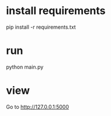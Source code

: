# install requirements
pip install -r requirements.txt
# run 
python main.py
# view
Go to http://127.0.0.1:5000